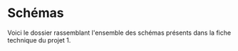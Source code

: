 # Schémas

Voici le dossier rassemblant l'ensemble des schémas présents dans la fiche technique du projet 1.
